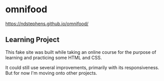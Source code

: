 # omnifood

https://ndstephens.github.io/omnifood/

## Learning Project

This fake site was built while taking an online course for the purpose of
learning and practicing some HTML and CSS.

It could still use several improvements, primarily with its responsiveness. But
for now I'm moving onto other projects.
